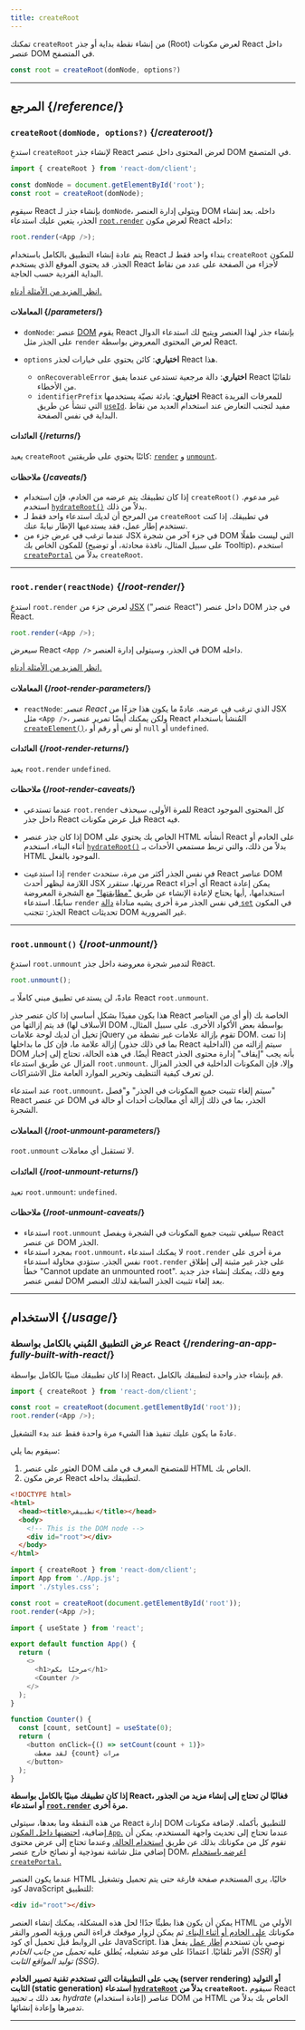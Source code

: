 ```yaml
---
title: createRoot
---
```


<Intro>

تمكنك `createRoot` من إنشاء نقطة بداية أو جذر (Root) لعرض مكونات React داخل عنصر DOM في المتصفح.

```js
const root = createRoot(domNode, options?)
```

</Intro>

<InlineToc />

---

## المرجع {/*reference*/}

### `createRoot(domNode, options?)` {/*createroot*/}

استدعِ `createRoot` لإنشاء جذر React لعرض المحتوى داخل عنصر DOM في المتصفح.

```js
import { createRoot } from 'react-dom/client';

const domNode = document.getElementById('root');
const root = createRoot(domNode);
```

سيقوم React بإنشاء جذر لـ `domNode`، ويتولى إدارة العنصر DOM داخله. بعد إنشاء الجذر، يتعين عليك استدعاء [`root.render`](#root-render) لعرض مكون React داخله:

```js
root.render(<App />);
```

يتم عادة إنشاء التطبيق بالكامل باستخدام React بنداء واحد فقط لـ `createRoot` للمكون الجذر. قد يحتوي الموقع الذي يستخدم React لأجزاء من الصفحة على عدد من نقاط البداية الفردية حسب الحاجة.

[انظر المزيد من الأمثلة أدناه.](#usage)

#### المعاملات {/*parameters*/}

* `domNode`: عنصر [DOM](https://developer.mozilla.org/en-US/docs/Web/API/Element) يقوم React بإنشاء جذر لهذا العنصر ويتيح لك استدعاء الدوال على الجذر مثل `render` لعرض المحتوى المعروض بواسطة React.

* `options` **اختياري**: كائن يحتوي على خيارات لجذر React هذا.

  * `onRecoverableError` **اختياري**: دالة مرجعية تستدعى عندما يفيق React تلقائيًا من الأخطاء.
  * `identifierPrefix` **اختياري**: بادئة نصيّة يستخدمها React للمعرفات الفريدة التي تنشأ عن طريق [`useId`](/reference/react/useId). مفيد لتجنب التعارض عند استخدام العديد من نقاط البداية في نفس الصفحة.

#### العائدات {/*returns*/}

يعيد `createRoot` كائنًا يحتوي على طريقتين: [`render`](#root-render) و [`unmount`](#root-unmount).

#### ملاحظات {/*caveats*/}
* إذا كان تطبيقك يتم عرضه من الخادم، فإن استخدام `createRoot()` غير مدعوم. استخدم [`hydrateRoot()`](/reference/react-dom/client/hydrateRoot) بدلاً من ذلك.
* من المرجح أن لديك استدعاء واحد فقط لـ `createRoot` في تطبيقك. إذا كنت تستخدم إطار عمل، فقد يستدعيها الإطار نيابةً عنك.
* عندما ترغب في عرض جزء من JSX في جزء آخر من شجرة DOM التي ليست طفلًا للمكون الخاص بك (على سبيل المثال، نافذة محادثة، أو توضيح Tooltip)، استخدم [`createPortal`](/reference/react-dom/createPortal) بدلاً من `createRoot`.

---

### `root.render(reactNode)` {/*root-render*/}

استدعِ `root.render` لعرض جزء من [JSX](/learn/writing-markup-with-jsx) ("عنصر React") داخل عنصر DOM في جذر React.

```js
root.render(<App />);
```

سيعرض React `<App />` في الجذر، وسيتولى إدارة العنصر DOM داخله.

[انظر المزيد من الأمثلة أدناه.](#usage)

#### المعاملات {/*root-render-parameters*/}

* `reactNode`: *عنصر React* الذي ترغب في عرضه. عادةً ما يكون هذا جزءًا من JSX مثل `<App />`، ولكن يمكنك أيضًا تمرير عنصر React المُنشأ باستخدام [`createElement()`](/reference/react/createElement)، أو نص أو رقم أو `null` أو `undefined`.


#### العائدات {/*root-render-returns*/}

يعيد `root.render` `undefined`.

#### ملاحظات {/*root-render-caveats*/}

* عندما تستدعي `root.render` للمرة الأولى، سيحذف React كل المحتوى الموجود داخل جذر React قبل عرض مكونات React فيه.

* إذا كان جذر عنصر DOM الخاص بك يحتوي على HTML أنشأته React على الخادم أو أثناء البناء، استخدم [`hydrateRoot()`](/reference/react-dom/client/hydrateRoot) بدلاً من ذلك، والتي تربط مستمعي الأحداث بـ HTML الموجود بالفعل.

* إذا استدعيت `render` في نفس الجذر أكثر من مرة، ستحدث React عناصر DOM اللازمة ليظهر أحدث JSX مررتها، ستقرر React أي أجزاء React يمكن إعادة استخدامها، ,أيها يحتاج لإعادة الإنشاء عن طريق ["مطابقتها"](/learn/preserving-and-resetting-state) مع الشجرة المعروضة سابقًا. استدعاء `render` في نفس الجذر مرة أخرى يشبه مناداة [دالة `set`](/reference/react/useState#setstate) في المكون الجذر: تتجنب React تحديثات DOM غير الضرورية.


---

### `root.unmount()` {/*root-unmount*/}

استدعِ `root.unmount` لتدمير شجرة معروضة داخل جذر React.

```js
root.unmount();
```

عادةً، لن يستدعي تطبيق مبني كاملًا بـ React `root.unmount`.

هذا يكون مفيدًا بشكل أساسي إذا كان عنصر جذر React الخاصة بك (أو أي من العناصر الأسلاف لها) قد يتم إزالتها من DOM بواسطة بعض الأكواد الأخرى. على سبيل المثال، تخيل أن لديك لوحة علامات jQuery تقوم بإزالة علامات غير نشطة من DOM. إذا تمت إزالة علامة ما، فإن كل ما بداخلها (بما في ذلك جذور React الداخلية) سيتم إزالته من DOM أيضًا. في هذه الحالة، تحتاج إلى إخبار React بأنه يجب "إيقاف" إدارة محتوى الجذر المزال عن طريق استدعاء `root.unmount`. وإلا، فإن المكونات الداخلية في الجذر المزال لن تعرف كيفية التنظيف وتحرير الموارد العامة مثل الاشتراكات.

عند استدعاء `root.unmount`، سيتم إلغاء تثبيت جميع المكونات في الجذر" و"فصل" React عن عنصر DOM الجذر، بما في ذلك إزالة أي معالجات أحداث أو حالة في الشجرة.


#### المعاملات {/*root-unmount-parameters*/}

`root.unmount` لا تستقبل أي معاملات.


#### العائدات {/*root-unmount-returns*/}

تعيد `root.unmount`: `undefined`.

#### ملاحظات {/*root-unmount-caveats*/}

* استدعاء `root.unmount` سيلغي تثبيت جميع المكونات في الشجرة ويفصل React عن عنصر DOM الجذر.
* بمجرد استدعاء `root.unmount`، لا يمكنك استدعاء `root.render` مرة أخرى على نفس الجذر. ستؤدي محاولة استدعاء `root.render` على جذر غير مثبتة إلى إطلاق خطأ "Cannot update an unmounted root". ومع ذلك، يمكنك إنشاء جذر جديد لنفس عنصر DOM بعد إلغاء تثبيت الجذر السابقة لذلك العنصر.

---

## الاستخدام {/*usage*/}

### عرض التطبيق المُبني بالكامل بواسطة React {/*rendering-an-app-fully-built-with-react*/}

إذا كان تطبيقك مبنيًا بالكامل بواسطة React، قم بإنشاء جذر واحدة لتطبيقك بالكامل.

```js [[1, 3, "document.getElementById('root')"], [2, 4, "<App />"]]
import { createRoot } from 'react-dom/client';

const root = createRoot(document.getElementById('root'));
root.render(<App />);
```

عادةً ما يكون عليك تنفيذ هذا الشيء مرة واحدة فقط عند بدء التشغيل.

 سيقوم بما يلي:

1. العثور على <CodeStep step={1}>عنصر DOM للمتصفح</CodeStep> المعرف في ملف HTML الخاص بك.
2. عرض <CodeStep step={2}>مكون React</CodeStep> لتطبيقك بداخله.

<Sandpack>

```html index.html
<!DOCTYPE html>
<html>
  <head><title>تطبيقي</title></head>
  <body>
    <!-- This is the DOM node -->
    <div id="root"></div>
  </body>
</html>
```

```js index.js active
import { createRoot } from 'react-dom/client';
import App from './App.js';
import './styles.css';

const root = createRoot(document.getElementById('root'));
root.render(<App />);
```

```js App.js
import { useState } from 'react';

export default function App() {
  return (
    <>
      <h1>مرحبًا بكم</h1>
      <Counter />
    </>
  );
}

function Counter() {
  const [count, setCount] = useState(0);
  return (
    <button onClick={() => setCount(count + 1)}>
      لقد ضغطت {count} مرات
    </button>
  );
}
```

</Sandpack>

**إذا كان تطبيقك مبنيًا بالكامل بواسطة React، فغالبًا لن تحتاج إلى إنشاء مزيد من الجذور أو استدعاء [`root.render`](#root-render) مرة أخرى.** 

من هذه النقطة وما بعدها، سيتولى React إدارة DOM للتطبيق بأكمله. لإضافة مكونات إضافية، [احتضنها داخل المكون `App`.](/learn/importing-and-exporting-components) عندما تحتاج إلى تحديث واجهة المستخدم، يمكن أن تقوم كل من مكوناتك بذلك عن طريق [استخدام الحالة.](/reference/react/useState) وعندما تحتاج إلى عرض محتوى إضافي مثل شاشة نموذجية أو نصائح خارج عنصر DOM، [اعرضه باستخدام `createPortal`.](/reference/react-dom/createPortal)

<Note>

عندما يكون العنصر HTML خاليًا، يرى المستخدم صفحة فارغة حتى يتم تحميل وتشغيل كود JavaScript للتطبيق:

```html
<div id="root"></div>
```

يمكن أن يكون هذا بطيئًا جدًا! لحل هذه المشكلة، يمكنك إنشاء العنصر HTML الأولي من مكوناتك [على الخادم أو أثناء البناء.](/reference/react-dom/server) ثم يمكن لزوار موقعك قراءة النص ورؤية الصور والنقر على الروابط قبل تحميل أي كود JavaScript. نوصي بأن تستخدم [إطار عمل](/learn/start-a-new-react-project#production-grade-react-frameworks) يفعل هذا الأمر تلقائيًا. اعتمادًا على موعد تشغيله، يُطلق عليه *تحميل من جانب الخادم (SSR)* أو *توليد المواقع الثابت (SSG).*

</Note>

<Pitfall>

**يجب على التطبيقات التي تستخدم تقنية تصيير الخادم (server rendering) أو التوليد الثابت (static generation) استدعاء [`hydrateRoot`](/reference/react-dom/client/hydrateRoot) بدلاً من `createRoot`.** سيقوم React بعد ذلك بـ *تحييد hydrate* (إعادة استخدام) عناصر DOM من HTML الخاص بك بدلاً من تدميرها وإعادة إنشائها.

</Pitfall>

---


